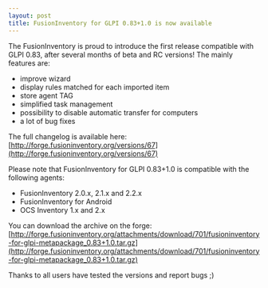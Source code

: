 ```yaml
---
layout: post
title: FusionInventory for GLPI 0.83+1.0 is now available
---
```


The FusionInventory is proud to introduce the first release compatible with GLPI 0.83, after several months of beta and RC versions!
The mainly features are:

* improve wizard
* display rules matched for each imported item
* store agent TAG
* simplified task management
* possibility to disable automatic transfer for computers
* a lot of bug fixes



The full changelog is available here: [http://forge.fusioninventory.org/versions/67](http://forge.fusioninventory.org/versions/67)

Please note that FusionInventory for GLPI 0.83+1.0 is compatible with the following agents:

* FusionInventory 2.0.x, 2.1.x and 2.2.x
* FusionInventory for Android
* OCS Inventory 1.x and 2.x



You can download the archive on the forge: [http://forge.fusioninventory.org/attachments/download/701/fusioninventory-for-glpi-metapackage_0.83+1.0.tar.gz](http://forge.fusioninventory.org/attachments/download/701/fusioninventory-for-glpi-metapackage_0.83+1.0.tar.gz)




Thanks to all users have tested the versions and report bugs ;)
